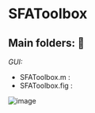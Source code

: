 # SFAToolbox

## Main folders: :file_folder: 

*GUI:*
* SFAToolbox.m :  
* SFAToolbox.fig : 

![image](https://github.com/seyhuni/SFAToolbox/assets/25887372/f79ba160-1c61-427e-a788-1da2c6132ae0)


